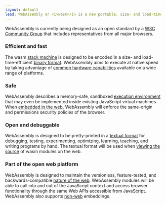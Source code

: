 ```yaml
---
layout: default
lead: WebAssembly or <i>wasm</i> is a new portable, size- and load-time-efficient format suitable for compilation to the web.
---
```

<div class="flash flash-warn">
  WebAssembly is currently being designed as an open standard by a <a href="https://www.w3.org/community/webassembly/">W3C Community Group</a> that includes representatives from all major browsers.
</div>
<div class="row">
  <div class="bubble col-xs-12 col-md-6">
    <h3>Efficient and fast</h3>
    <p>The wasm <a href="https://github.com/WebAssembly/design/blob/master/Semantics.md">stack machine</a> is designed to be encoded in a size- and load-time-efficient <a href="https://github.com/WebAssembly/design/blob/master/BinaryEncoding.md">binary format</a>. WebAssembly aims to execute at native speed by taking advantage of <a href="https://github.com/WebAssembly/design/blob/master/Portability.md#assumptions-for-efficient-execution">common hardware capabilities</a> available on a wide range of platforms.</p>
  </div>
  <div class="bubble col-xs-12 col-md-6">
    <h3>Safe</h3>
    <p>WebAssembly describes a memory-safe, sandboxed <a href="https://github.com/WebAssembly/design/blob/master/Semantics.md#linear-memory">execution environment</a> that may even be implemented inside existing JavaScript virtual machines. When <a href="https://github.com/WebAssembly/design/blob/master/Web.md">embedded in the web</a>, WebAssembly will enforce the same-origin and permissions security policies of the browser.</p>
  </div>
</div>
<div class="row">
  <div class="bubble col-xs-12 col-md-6">
    <h3>Open and debuggable</h3>
    <p>WebAssembly is designed to be pretty-printed in a <a href="https://github.com/WebAssembly/design/blob/master/TextFormat.md">textual format</a> for debugging, testing, experimenting, optimizing, learning, teaching, and writing programs by hand. The textual format will be used when <a href="https://github.com/WebAssembly/design/blob/master/FAQ.md#will-webassembly-support-view-source-on-the-web">viewing the source</a> of wasm modules on the web.</p>
  </div>
  <div class="bubble col-xs-12 col-md-6">
    <h3>Part of the open web platform</h3>
    <p>WebAssembly is designed to maintain the versionless, feature-tested, and backwards-compatible <a href="https://github.com/WebAssembly/design/blob/master/Web.md">nature of the web</a>. WebAssembly modules will be able to call into and out of the JavaScript context and access browser functionality through the same Web APIs accessible from JavaScript. WebAssembly also supports <a href="https://github.com/WebAssembly/design/blob/master/NonWeb.md">non-web</a> embeddings.</p>
  </div>
</div>